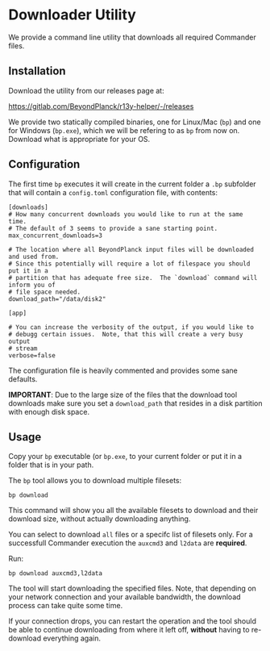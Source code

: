 # Downloader Utility

We provide a command line utility that downloads all required Commander
files.

## Installation

Download the utility from our releases page at:

https://gitlab.com/BeyondPlanck/r13y-helper/-/releases

We provide two statically compiled binaries, one for Linux/Mac (`bp`)
and one for Windows (`bp.exe`), which we will be refering to as `bp`
from now on.  Download what is appropriate for your OS.

## Configuration

The first time `bp` executes it will create in the current folder a
`.bp` subfolder that will contain a `config.toml` configuration file,
with contents:

```
[downloads]
# How many concurrent downloads you would like to run at the same time.
# The default of 3 seems to provide a sane starting point.
max_concurrent_downloads=3

# The location where all BeyondPlanck input files will be downloaded and used from.
# Since this potentially will require a lot of filespace you should put it in a
# partition that has adequate free size.  The `download` command will inform you of
# file space needed.
download_path="/data/disk2"

[app]

# You can increase the verbosity of the output, if you would like to
# debugg certain issues.  Note, that this will create a very busy output
# stream
verbose=false
```

The configuration file is heavily commented and provides some sane
defaults.

**IMPORTANT**:  Due to the large size of the files that the download
tool downloads make sure you set a `download_path` that resides in a
disk partition with enough disk space.

## Usage

Copy your `bp` executable (or `bp.exe`,  to your current folder or put
it in a folder that is in your path.

The `bp` tool allows you to download multiple filesets:

`bp download`

This command will show you all the available filesets to download and
their download size, without actually downloading anything.

You can select to download `all` files or a specifc list of filesets
only.  For a successfull Commander execution the `auxcmd3` and `l2data`
are **required**.

Run:

`bp download auxcmd3,l2data`

The tool will start downloading the specified files.  Note, that
depending on your network connection and your available bandwidth, the
download process can take quite some time.

If your connection drops, you can restart the operation and the tool
should be able to continue downloading from where it left off,
**without** having to re-download everything again.
